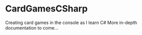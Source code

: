 # CardGamesCSharp
 Creating card games in the console as I learn C#
 More in-depth documentation to come...
